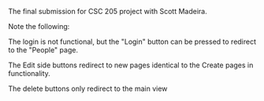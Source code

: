 The final submission for CSC 205 project with Scott Madeira. 

Note the following:

The login is not functional, but the "Login" button can be pressed to redirect to the "People" page.

The Edit side buttons redirect to new pages identical to the Create pages in functionality.

The delete buttons only redirect to the main view
